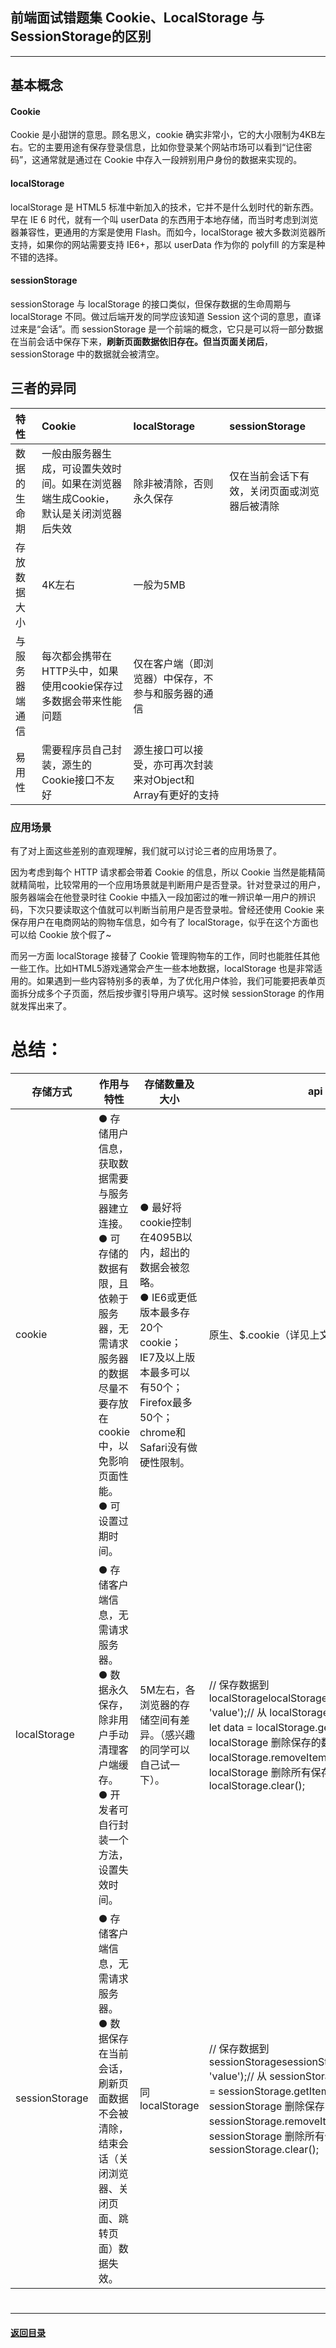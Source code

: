 ## 前端面试错题集 Cookie、LocalStorage 与 SessionStorage的区别

---

## 基本概念

#### Cookie

Cookie 是小甜饼的意思。顾名思义，cookie 确实非常小，它的大小限制为4KB左右。它的主要用途有保存登录信息，比如你登录某个网站市场可以看到“记住密码”，这通常就是通过在 Cookie 中存入一段辨别用户身份的数据来实现的。

#### localStorage

localStorage 是 HTML5 标准中新加入的技术，它并不是什么划时代的新东西。早在 IE 6 时代，就有一个叫 userData 的东西用于本地存储，而当时考虑到浏览器兼容性，更通用的方案是使用 Flash。而如今，localStorage 被大多数浏览器所支持，如果你的网站需要支持 IE6+，那以 userData 作为你的 polyfill 的方案是种不错的选择。

#### sessionStorage

sessionStorage 与 localStorage 的接口类似，但保存数据的生命周期与 localStorage 不同。做过后端开发的同学应该知道 Session 这个词的意思，直译过来是“会话”。而 sessionStorage 是一个前端的概念，它只是可以将一部分数据在当前会话中保存下来，**刷新页面数据依旧存在。但当页面关闭后**，sessionStorage 中的数据就会被清空。



## 三者的异同

| 特性           | Cookie                                                       | localStorage                                                | sessionStorage                               |
| :------------- | :----------------------------------------------------------- | :---------------------------------------------------------- | :------------------------------------------- |
| 数据的生命期   | 一般由服务器生成，可设置失效时间。如果在浏览器端生成Cookie，默认是关闭浏览器后失效 | 除非被清除，否则永久保存                                    | 仅在当前会话下有效，关闭页面或浏览器后被清除 |
| 存放数据大小   | 4K左右                                                       | 一般为5MB                                                   |                                              |
| 与服务器端通信 | 每次都会携带在HTTP头中，如果使用cookie保存过多数据会带来性能问题 | 仅在客户端（即浏览器）中保存，不参与和服务器的通信          |                                              |
| 易用性         | 需要程序员自己封装，源生的Cookie接口不友好                   | 源生接口可以接受，亦可再次封装来对Object和Array有更好的支持 |                                              |

### 应用场景

有了对上面这些差别的直观理解，我们就可以讨论三者的应用场景了。

因为考虑到每个 HTTP 请求都会带着 Cookie 的信息，所以 Cookie 当然是能精简就精简啦，比较常用的一个应用场景就是判断用户是否登录。针对登录过的用户，服务器端会在他登录时往 Cookie 中插入一段加密过的唯一辨识单一用户的辨识码，下次只要读取这个值就可以判断当前用户是否登录啦。曾经还使用 Cookie 来保存用户在电商网站的购物车信息，如今有了 localStorage，似乎在这个方面也可以给 Cookie 放个假了~

而另一方面 localStorage 接替了 Cookie 管理购物车的工作，同时也能胜任其他一些工作。比如HTML5游戏通常会产生一些本地数据，localStorage 也是非常适用的。如果遇到一些内容特别多的表单，为了优化用户体验，我们可能要把表单页面拆分成多个子页面，然后按步骤引导用户填写。这时候 sessionStorage 的作用就发挥出来了。



# **总结：**

| **存储方式**   | **作用与特性**                                               | **存储数量及大小**                                           | **api**                                                      |
| -------------- | ------------------------------------------------------------ | ------------------------------------------------------------ | ------------------------------------------------------------ |
| cookie         | ● 存储用户信息，获取数据需要与服务器建立连接。<br />● 可存储的数据有限，且依赖于服务器，无需请求服务器的数据尽量不要存放在cookie中，以免影响页面性能。<br />● 可设置过期时间。 | ● 最好将cookie控制在4095B以内，超出的数据会被忽略。<br />● IE6或更低版本最多存20个cookie； IE7及以上版本最多可以有50个；Firefox最多50个；chrome和Safari没有做硬性限制。 | 原生、$.cookie（详见上文）                                   |
| localStorage   | ● 存储客户端信息，无需请求服务器。<br />● 数据永久保存，除非用户手动清理客户端缓存。<br />● 开发者可自行封装一个方法，设置失效时间。 | 5M左右，各浏览器的存储空间有差异。（感兴趣的同学可以自己试一下）。 | // 保存数据到 localStoragelocalStorage.setItem('key', 'value');// 从 localStorage 获取数据<br />let data = localStorage.getItem('key');// 从 localStorage 删除保存的数据localStorage.removeItem('key');// 从 localStorage 删除所有保存的数据localStorage.clear(); |
| sessionStorage | ● 存储客户端信息，无需请求服务器。<br />● 数据保存在当前会话，刷新页面数据不会被清除，结束会话（关闭浏览器、关闭页面、跳转页面）数据失效。 | 同localStorage                                               | // 保存数据到 sessionStoragesessionStorage.setItem('key', 'value');// 从 sessionStorage 获取数据let data = sessionStorage.getItem('key');// 从 sessionStorage 删除保存的数据sessionStorage.removeItem('key');// 从 sessionStorage 删除所有保存的数据sessionStorage.clear(); |

 

# 

---

#### [返回目录](./)



